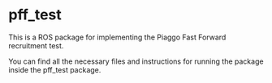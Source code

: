 # pff_test

This is a ROS package for implementing the Piaggo Fast Forward recruitment test.

You can find all the necessary files and instructions for running the package inside the pff_test package.
